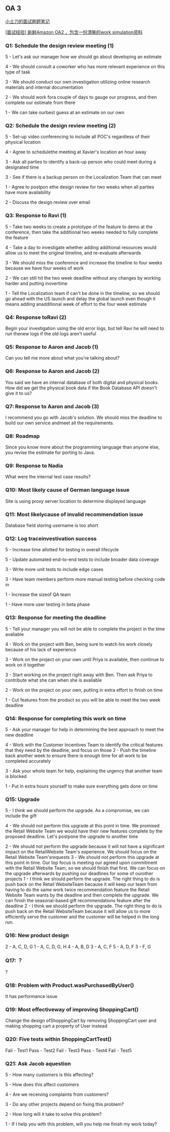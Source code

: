 ## OA 3

[小土刀的面试刷题笔记](https://wdxtub.com/interview/14520850399861.html)

[[面试经验] 新鲜Amazon OA2 ，包含一份清晰的work simulation资料 ](https://www.1point3acres.com/bbs/interview/amazon-software-engineer-474434.html)

### Q1: Schedule the design review meeting (1)

5 - Let's ask our manager how we should go about developing an estimate

4 - We should consult a coworker who has more relevant experience on this type of task

3 - We should conduct our own investigation utilizing online research materials and internal documentation

2 - We should work fora couple of days to gauge our progress, and then complete our estimate from there

1 - We can take ourbest guess at an estimate on our own

### Q2: Schedule the design review meeting (2)
5 - Set-up video conferencing to include all POC's regardless of their physical location

4 - Agree to schedulethe meeting at Xavier's location an hour away

3 - Ask all parties to identify a back-up person who could meet during a designated time

3 - See if there is a backup person on the Localization Team that can meet

1 - Agree to postpon ethe design review for two weeks when all parties have more availability

2 - Discuss the design review over email

### Q3: Response to Ravi (1)
5 - Take two weeks to create a prototype of the feature to demo at the conference, then take the additional two weeks needed to fully complete the feature

4 - Take a day to investigate whether adding additional resources would allow us to meet the original timeline, and re-evaluate afterwards

3 - We should miss the conference and increase the timeline to four weeks because we have four weeks of work

2 - We can still hit the two week deadline without any changes by working harder and putting inovertime

1 - Tell the Localization team if can't be done in the timeline, so we should go ahead with the US launch and delay the global launch even though it means adding anadditional week of effort to the four week estimate



### Q4: Response toRavi (2)

Begin your investigation using the old error logs, but tell Ravi he will need to run thenew logs if the old logs aren't useful



### Q5: Response to Aaron and Jacob (1)
Can you tell me more about what you're talking about?



### Q6: Response to Aaron and Jacob (2)

You said we have an internal database of both digital and physical books. How did we get the physical book data if the Book Database API doesn't give it to us?



### Q7: Response to Aaron and Jacob (3)
I recommend you go with Jacob's solution. We should miss the deadline to build our own service andmeet all the requirements.



### Q8: Roadmap
Since you know more about the programming language than anyone else, you revise the estimate for porting to Java.



### Q9: Response to Nadia
What were the internal test case results?



### Q10: Most likely cause of German language issue
Site is using proxy server location to determine displayed language



### Q11: Most likelycause of invalid recommendation issue
Database field storing username is too short



### Q12: Log traceinvestivation success
5 - Increase time allotted for testing in overall lifecycle

5 - Update automated end-to-end tests to include broader data coverage

3 - Write more unit tests to include edge cases

3 - Have team members perform more manual testing before checking code in

1 - Increase the sizeof QA team

1 - Have more user testing in beta phase



### Q13: Response for meeting the deadline

5 - Tell your manager you will not be able to complete the project in the time avaliable

4 - Work on the project with Ben, being sure to watch his work closely because of his lack of experience

3 - Work on the project on your own until Priya is available, then continue to work on it together

3 - Start working on the project right away with Ben. Then ask Priya to contribute what she can when she is avaliable

2 - Work on the project on your own, putting in extra effort to finish on time

1 - Cut features from the product so you will be able to meet the two week deadline



### Q14: Response for completing this work on time

5 - Ask your manager for help in determining the best approach to meet the new deadline

4 - Work with the Customer Incentives Team to identify the critical features that they need by the deadline, and focus on those
2 - Push the timeline back another week to ensure there is enough time for all work to be completed accurately

3 - Ask your whole team for help, explaining the urgency that another team is blocked

1 - Put in extra hours yourself to make sure everything gets done on time



### Q15: Upgrade

5 - I think we should perform the upgrade. As a compromise, we can include the gift 

4 - We should not perform this upgrade at this point in time. We promised the Retail Website Team we would have their new features complete by the proposed deadline. Let's postpone the upgrade to another time

2 - We should not perform the upgrade because it will not have a significant impact on the RetailWebsite Team's experience. We should focus on the Retail Website Team'srequests
3 - We should not perform this upgrade at this point in time. Our top focus is meeting our agreed upon commitment with the Retail Website Team, so we should finish that first. We can focus on the upgrade afterwards by pushing our deadlines for some of ourother projects
1 - I think we should perform the upgrade. The right thing to do is push back on the Retail WebsiteTeam because it will keep our team from having to do the same work twice
recommendation feature the Retail Website Team wants by the deadline and then complete the upgrade. We can finish the seasonal-based gift recommendations feature after the deadline
2 - I think we should perform the upgrade. The right thing to do is push back on the Retail WebsiteTeam because it will allow us to more efficiently serve the customer and the customer will be helped in the long run.



### Q16: New product design
2 - A, C, D, G
1 - A, C, D, G, H
4 - A, B, D
3 - A, C, F
5 - A, D, F
3 - F, G



### Q17: ？
?



### Q18: Problem with Product.wasPurchasedByUser()
It has performance issue



### Q19: Most effectiveway of improving ShoppingCart()
Change the design ofShoppingCart by removing ShoppingCart user and making shopping cart a property of User instead



### Q20: Five tests within ShoppingCartTest()
Fail - Test1
Pass - Test2
Fail - Test3
Pass - Test4
Fail - Test5



### Q21: Ask Jacob aquestion

5 - How many customers is this affecting?

5 - How does this affect customers

4 - Are we receiving complaints from customers?

3 - Do any other projects depend on fixing this problem?

2 - How long will it take to solve this problem?

1 - If I help you with this problem, will you help me finish my work today?
